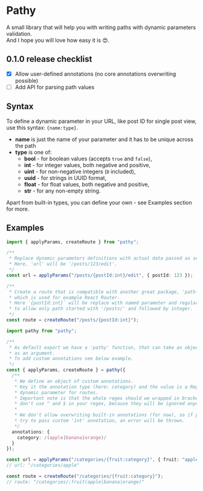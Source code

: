 # Pathy

A small library that will help you with writing paths with dynamic parameters validation.\
And I hope you will love how easy it is 😍.

## 0.1.0 release checklist

- [x] Allow user-defined annotations (no core annotations overwriting possible)
- [ ] Add API for parsing path values

## Syntax

To define a dynamic parameter in your URL, like post ID for single post view, use this syntax: `{name:type}`.

- **name** is just the name of your parameter and it has to be unique across the path
- **type** is one of:
  - **bool** - for boolean values (accepts `true` and `false`),
  - **int** - for integer values, both negative and positive,
  - **uint** - for non-negative integers (`0` included),
  - **uuid** - for strings in UUID format,
  - **float** - for float values, both negative and positive,
  - **str** - for any non-empty string.

Apart from built-in types, you can define your own - see Examples section for more.

## Examples

```ts
import { applyParams, createRoute } from "pathy";

/**
 * Replace dynamic parameters definitions with actual data passed as second parameter.
 * Here, 'url' will be '/posts/123/edit'.
 */
const url = applyParams("/posts/{postId:int}/edit", { postId: 123 });

/**
 * Create a route that is compatible with another great package, 'path-to-regexp',
 * which is used for example React Router.
 * Here `{postId:int}` will be replace with named parameter and regular expression
 * to allow only path started with '/posts/' and followed by integer.
 */
const route = createRoute("/posts/{postId:int}");
```

```ts
import pathy from "pathy";

/**
 * As default export we have a 'pathy' function, that can take an object of options
 * as an argument.
 * To add custom annotations see below example.
 */
const { applyParams, createRoute } = pathy({
  /**
   * We define an object of custom annotations.
   * Key it the annotation type (here: category) and the value is a RegExp that matches
   * dynamic parameter for routes.
   * Important note is that the whole regex should we wrapped in brackets. Also,
   * don't use ^ and $ in your regex, because they will be ignored anyway.
   *
   * We don't allow overwriting built-in annotations (for now), so if you would for example
   * try to pass custom 'int' annotation, an error will be thrown.
   */
  annotations: {
    category: /(apple|banana|orange)/
  }
});

const url = applyParams("/categories/{fruit:category}", { fruit: "apple" });
// url: "/categories/apple"

const route = createRoute("/categories/{fruit:category}");
// route: "/categories/:fruit(apple|banana|orange)"
```
